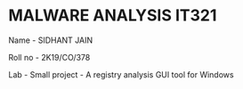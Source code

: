 # MALWARE ANALYSIS IT321

Name - SIDHANT JAIN

Roll no - 2K19/CO/378

Lab - Small project - A registry analysis GUI tool for Windows
